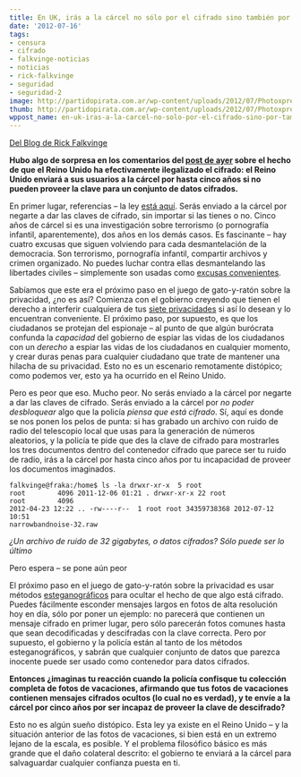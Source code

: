 ```yaml
---
title: En UK, irás a la cárcel no sólo por el cifrado sino también por el ruido astronómico
date: '2012-07-16'
tags:
- censura
- cifrado
- falkvinge-noticias
- noticias
- rick-falkvinge
- seguridad
- seguridad-2
image: http://partidopirata.com.ar/wp-content/uploads/2012/07/Photoxpress_2519332-646x3631.jpg
thumb: http://partidopirata.com.ar/wp-content/uploads/2012/07/Photoxpress_2519332-646x3631-150x150.jpg
wppost_name: en-uk-iras-a-la-carcel-no-solo-por-el-cifrado-sino-por-tambien-por-el-ruido-astronomico
---
```


<a href="http://es.falkvinge.net">Del Blog de Rick Falkvinge</a>

<strong>Hubo algo de sorpresa en los comentarios del <a title="Qué" href="http://es.falkvinge.net/?p=13056">post de ayer</a> sobre el hecho de que el Reino Unido ha efectivamente ilegalizado el cifrado: el Reino Unido enviará a sus usuarios a la cárcel por hasta cinco años si no pueden proveer la clave para un conjunto de datos cifrados.</strong>

En primer lugar, referencias – la ley <a href="http://www.legislation.gov.uk/ukpga/2000/23/section/53">está aquí</a>. Serás enviado a la cárcel por negarte a dar las claves de cifrado, sin importar si las tienes o no. Cinco años de cárcel si es una investigación sobre terrorismo (o pornografía infantil, aparentemente), dos años en los demás casos. Es fascinante – hay cuatro excusas que siguen volviendo para cada desmantelación de la democracia. Son terrorismo, pornografía infantil, compartir archivos y crimen organizado. No puedes luchar contra ellas desmantelando las libertades civiles – simplemente son usadas como <a href="http://es.falkvinge.net/2012/05/23/redefiniendo-el-cinismo-porque-el-lobby-de-los-derechos-de-autor-ama-la-pornografia-infantil/">excusas convenientes</a>.

Sabíamos que este era el próximo paso en el juego de gato-y-ratón sobre la privacidad, ¿no es así? Comienza con el gobierno creyendo que tienen el derecho a interferir cualquiera de tus <a href="http://es.falkvinge.net/?page_id=9423">siete privacidades</a> si así lo desean y lo encuentran conveniente. El próximo paso, por supuesto, es que los ciudadanos se protejan del espionaje – al punto de que algún burócrata confunda la <em>capacidad</em> del gobierno de espiar las vidas de los ciudadanos con un <em>derecho</em> a espiar las vidas de los ciudadanos en cualquier momento, y crear duras penas para cualquier ciudadano que trate de mantener una hilacha de su privacidad. Esto no es un escenario remotamente distópico; como podemos ver, esto ya ha ocurrido en el Reino Unido.

Pero es peor que eso. Mucho peor. No serás enviado a la cárcel por negarte a dar las claves de cifrado. Serás enviado a la cárcel por <em>no poder desbloquear</em> algo que la policía <em>piensa que está cifrado</em>. Sí, aquí es donde se nos ponen los pelos de punta: si has grabado un archivo con ruido de radio del telescopio local que usas para la generación de números aleatorios, y la policía te pide que des la clave de cifrado para mostrarles los tres documentos dentro del contenedor cifrado que parece ser tu ruido de radio, irás a la cárcel por hasta cinco años por tu incapacidad de proveer los documentos imaginados.

<code>falkvinge@fraka:/home$ ls -la
drwxr-xr-x  5 root root        4096 2011-12-06 01:21 .
drwxr-xr-x 22 root root        4096 2012-04-23 12:22 ..
-rw----r--  1 root root 34359738368 2012-07-12 10:51 narrowbandnoise-32.raw</code>

<em>¿Un archivo de ruido de 32 gigabytes, o datos cifrados? Sólo puede ser lo último</em>

Pero espera – se pone aún peor

El próximo paso en el juego de gato-y-ratón sobre la privacidad es usar métodos <a href="http://es.wikipedia.org/wiki/Esteganografia">esteganográficos</a> para ocultar el hecho de que algo está cifrado. Puedes fácilmente esconder mensajes largos en fotos de alta resolución hoy en día, sólo por poner un ejemplo: no parecerá que contienen un mensaje cifrado en primer lugar, pero sólo parecerán fotos comunes hasta que sean decodificadas y descifradas con la clave correcta. Pero por supuesto, el gobierno y la policía están al tanto de los métodos esteganográficos, y sabrán que cualquier conjunto de datos que parezca inocente puede ser usado como contenedor para datos cifrados.

<strong>Entonces ¿imaginas tu reacción cuando la policía confisque tu colección completa de fotos de vacaciones, afirmando que tus fotos de vacaciones contienen mensajes cifrados ocultos (lo cual no es verdad), y te envíe a la cárcel por cinco años por ser incapaz de proveer la clave de descifrado?</strong>

Esto no es algún sueño distópico. Esta ley ya existe en el Reino Unido – y la situación anterior de las fotos de vacaciones, si bien está en un extremo lejano de la escala, es posible. Y el problema filosófico básico es más grande que el daño colateral descrito: el gobierno te enviará a la cárcel para salvaguardar cualquier confianza puesta en ti.

